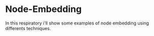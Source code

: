 # Node-Embedding
In this respiratory i'll show some examples of node embedding using differents techniques.
